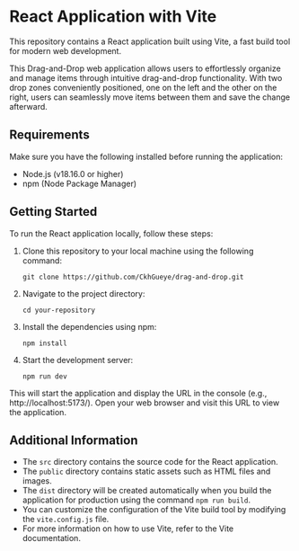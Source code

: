 # React Application with Vite

This repository contains a React application built using Vite, a fast build tool for modern web development.

This Drag-and-Drop web application allows users to effortlessly organize and manage items through intuitive drag-and-drop functionality. With two drop zones conveniently positioned, one on the left and the other on the right, users can seamlessly move items between them and save the change afterward.

## Requirements

Make sure you have the following installed before running the application:

- Node.js (v18.16.0 or higher)
- npm (Node Package Manager)

## Getting Started

To run the React application locally, follow these steps:

1. Clone this repository to your local machine using the following command:

   ```
   git clone https://github.com/CkhGueye/drag-and-drop.git
   ```

2. Navigate to the project directory:

   ```
   cd your-repository
   ```

3. Install the dependencies using npm:

   ```
   npm install
   ```

4. Start the development server:

   ```
   npm run dev
   ```

This will start the application and display the URL in the console (e.g., http://localhost:5173/). Open your web browser and visit this URL to view the application.

## Additional Information

- The `src` directory contains the source code for the React application.
- The `public` directory contains static assets such as HTML files and images.
- The `dist` directory will be created automatically when you build the application for production using the command `npm run build`.
- You can customize the configuration of the Vite build tool by modifying the `vite.config.js` file.
- For more information on how to use Vite, refer to the Vite documentation.
